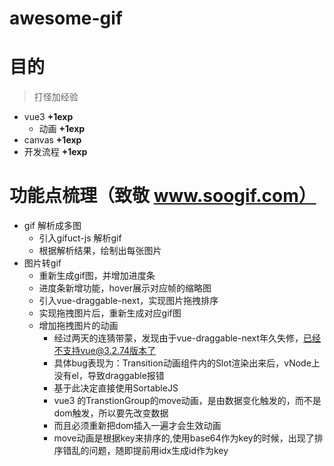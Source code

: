 # awesome-gif
# 目的
> 打怪加经验
- vue3 **+1exp**
  - 动画 **+1exp**
- canvas **+1exp**
- 开发流程 **+1exp**
# 功能点梳理（致敬 www.soogif.com）
- gif 解析成多图
  - 引入gifuct-js 解析gif
  - 根据解析结果，绘制出每张图片
- 图片转gif
  - 重新生成gif图，并增加进度条
  - 进度条新增功能，hover展示对应帧的缩略图
  - 引入vue-draggable-next，实现图片拖拽排序
  - 实现拖拽图片后，重新生成对应gif图
  - 增加拖拽图片的动画
    - 经过两天的连猜带蒙，发现由于vue-draggable-next年久失修，已经不支持vue@3.2.74版本了
    - 具体bug表现为：Transition动画组件内的Slot渲染出来后，vNode上没有el，导致draggable报错
    - 基于此决定直接使用SortableJS
    - vue3 的TranstionGroup的move动画，是由数据变化触发的，而不是dom触发，所以要先改变数据
    - 而且必须重新把dom插入一遍才会生效动画
    - move动画是根据key来排序的,使用base64作为key的时候，出现了排序错乱的问题，随即提前用idx生成id作为key